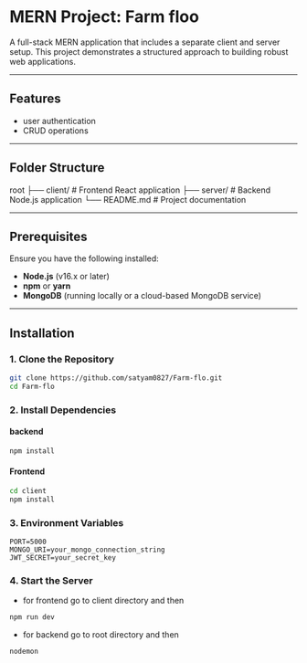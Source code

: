 # MERN Project: Farm floo

A full-stack MERN application that includes a separate client and server setup. This project demonstrates a structured approach to building robust web applications.

---

## Features

-  user authentication
-  CRUD operations

---

## Folder Structure

root ├── client/ # Frontend React application 
     ├── server/ # Backend Node.js application └── README.md # Project documentation


---

## Prerequisites

Ensure you have the following installed:

- **Node.js** (v16.x or later)
- **npm** or **yarn**
- **MongoDB** (running locally or a cloud-based MongoDB service)

---

## Installation

### 1. Clone the Repository
```bash
git clone https://github.com/satyam0827/Farm-flo.git
cd Farm-flo
```

### 2. Install Dependencies

#### backend
```bash
npm install
```

#### Frontend
```bash
cd client
npm install
```

### 3. Environment Variables
```
PORT=5000
MONGO_URI=your_mongo_connection_string
JWT_SECRET=your_secret_key
```

### 4. Start the Server
- for frontend go to client directory and then
```bash
npm run dev
```
- for backend go to root directory and then
```bash
nodemon
```


